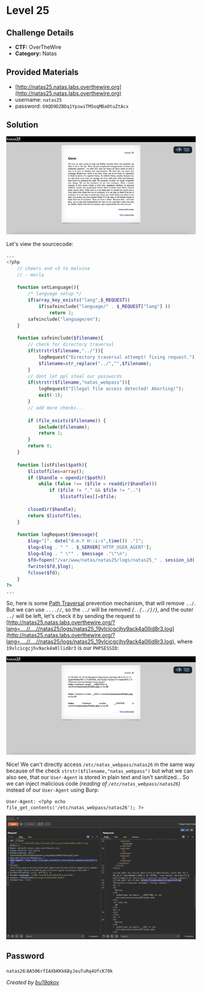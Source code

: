 # Level 25

## Challenge Details 

- **CTF:** OverTheWire
- **Category:** Natas

## Provided Materials

- [http://natas25.natas.labs.overthewire.org](http://natas25.natas.labs.overthewire.org)
- username: `natas25`
- password: `O9QD9DZBDq1YpswiTM5oqMDaOtuZtAcx`

## Solution

![start](./start.jpg)

Let's view the sourcecode:

```php
...
<?php
    // cheers and <3 to malvina
    // - morla

    function setLanguage(){
        /* language setup */
        if(array_key_exists("lang",$_REQUEST))
            if(safeinclude("language/" . $_REQUEST["lang"] ))
                return 1;
        safeinclude("language/en"); 
    }
    
    function safeinclude($filename){
        // check for directory traversal
        if(strstr($filename,"../")){
            logRequest("Directory traversal attempt! fixing request.");
            $filename=str_replace("../","",$filename);
        }
        // dont let ppl steal our passwords
        if(strstr($filename,"natas_webpass")){
            logRequest("Illegal file access detected! Aborting!");
            exit(-1);
        }
        // add more checks...

        if (file_exists($filename)) { 
            include($filename);
            return 1;
        }
        return 0;
    }
    
    function listFiles($path){
        $listoffiles=array();
        if ($handle = opendir($path))
            while (false !== ($file = readdir($handle)))
                if ($file != "." && $file != "..")
                    $listoffiles[]=$file;
        
        closedir($handle);
        return $listoffiles;
    } 
    
    function logRequest($message){
        $log="[". date("d.m.Y H::i:s",time()) ."]";
        $log=$log . " " . $_SERVER['HTTP_USER_AGENT'];
        $log=$log . " \"" . $message ."\"\n"; 
        $fd=fopen("/var/www/natas/natas25/logs/natas25_" . session_id() .".log","a");
        fwrite($fd,$log);
        fclose($fd);
    }
?>
...
```

So, here is some [Path Traversal](https://portswigger.net/web-security/file-path-traversal) prevention mechanism, that will remove `../`. But we can use `....//`, so the `../` will be removed *(`..{../}/`)*, and the outer `../` will be left, let's check it by sending the request to [http://natas25.natas.labs.overthewire.org/?lang=....//....//natas25/logs/natas25_19vlcicgcjhv9ack4a0llid8r3.log](http://natas25.natas.labs.overthewire.org/?lang=....//....//natas25/logs/natas25_19vlcicgcjhv9ack4a0llid8r3.log), where `19vlcicgcjhv9ack4a0llid8r3` is our `PHPSESSID`:

 ![path](./path.jpg)
 
Nice! We can't directly access `/etc/natas_webpass/natas26` in the same way because of the check `strstr($filename,"natas_webpass")` but what we can also see, that our `User-Agent` is stored in plain text and isn't sanitized... So we can inject malicious code *(reading of `/etc/natas_webpass/natas26`)* instead of our `User-Agent` using Burp:

```
User-Agent: <?php echo file_get_contents('/etc/natas_webpass/natas26'); ?>
```

![burp](./burp.jpg)

## Password

`natas26`:`8A506rfIAXbKKk68yJeuTuRq4UfcK70k`

*Created by [bu19akov](https://github.com/bu19akov)*